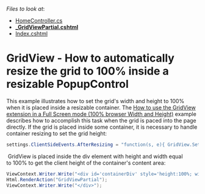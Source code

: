<!-- default file list -->
*Files to look at*:

* [HomeController.cs](./CS/GridView/Controllers/HomeController.cs)
* **[_GridViewPartial.cshtml](./CS/GridView/Views/Home/_GridViewPartial.cshtml)**
* [Index.cshtml](./CS/GridView/Views/Home/Index.cshtml)
<!-- default file list end -->
# GridView - How to automatically resize the grid to 100% inside a resizable PopupControl


<p>This example illustrates how to set the grid's width and height to 100% when it is placed inside a resizable container. The <a href="https://www.devexpress.com/Support/Center/p/E3958">How to use the GridView extension in a Full Screen mode (100% browser Width and Height)</a> example describes how to accomplish this task when the grid is paced into the page directly. If the grid is placed inside some container, it is necessary to handle container resizing to set the grid height:</p>


```cs
settings.ClientSideEvents.AfterResizing = "function(s, e){ GridView.SetHeight(document.getElementById('containerDiv').clientHeight); }";

```


<p> GridView is placed inside the div element with height and width equal to 100% to get the client height of the container's content area:</p>


```cs
ViewContext.Writer.Write("<div id='containerDiv' style='height:100%; widht:100%'>");
Html.RenderAction("GridViewPartial");
ViewContext.Writer.Write("</div>");
```



<br/>


